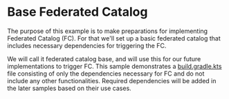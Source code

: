 # Base Federated Catalog

The purpose of this example is to make preparations for implementing Federated Catalog (FC).
For that we'll set up a basic federated catalog that includes necessary dependencies for triggering the FC.

We will call it federated catalog base, and will use this for our future implementations to trigger FC. This sample demonstrates
a [build.gradle.kts](./federated-catalog-base/build.gradle.kts) file consisting of
only the dependencies necessary for FC and do not include any other functionalities. Required dependencies will be added
in the later samples based on their use cases.
